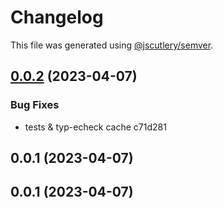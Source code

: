 # Changelog

This file was generated using [@jscutlery/semver](https://github.com/jscutlery/semver).

## [0.0.2](///compare/ui@0.0.1...ui@0.0.2) (2023-04-07)

### Bug Fixes

- tests & typ-echeck cache c71d281

## 0.0.1 (2023-04-07)

## 0.0.1 (2023-04-07)
